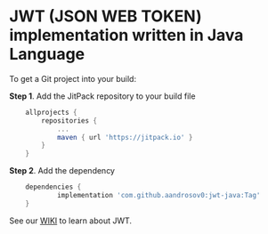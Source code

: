 # JWT (JSON WEB TOKEN) implementation written in Java Language


To get a Git project into your build:

**Step 1**. Add the JitPack repository to your build file 
```groovy
	allprojects {
		repositories {
			...
			maven { url 'https://jitpack.io' }
		}
	}
```

**Step 2**. Add the dependency

```groovy
	dependencies {
	        implementation 'com.github.aandrosov0:jwt-java:Tag'
	}
```

See our [WIKI](https://github.com/aandrosov0/jwt-java/wiki) to learn about JWT.
